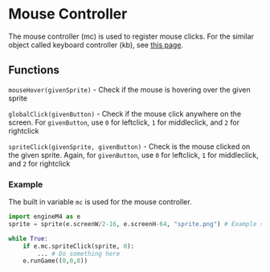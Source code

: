 # Mouse Controller

The mouse controller (mc) is used to register mouse clicks. For the similar object called keyboard controller (kb), see [this page](keyboardcontroller.md).

## Functions

`mouseHover(givenSprite)` - Check if the mouse is hovering over the given sprite

`globalClick(givenButton)` - Check if the mouse click anywhere on the screen. For `givenButton`, use `0` for leftclick, `1` for middleclick, and `2` for rightclick

`spriteClick(givenSprite, givenButton)` - Check is the mouse clicked on the given sprite. Again, for `givenButton`, use `0` for leftclick, `1` for middleclick, and `2` for rightclick

### Example

The built in variable `mc` is used for the mouse controller.

```python
import engineM4 as e
sprite = sprite(e.screenW/2-16, e.screenH-64, "sprite.png") # Example sprite

while True:
    if e.mc.spriteClick(sprite, 0):
        ... # Do something here
    e.runGame((0,0,0))
```
